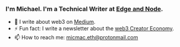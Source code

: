 ### I'm Michael. I'm a Technical Writer at [Edge and Node](https://edgeandnode.com/).

- 🔭 I write about web3 on [Medium](https://michael-macaulay.medium.com/).
- ⚡ Fun fact: I write a newsletter about the [web3 Creator Economy](https://cryptocreatives.substack.com/).
- 📫 How to reach me: micmac.eth@protonmail.com

